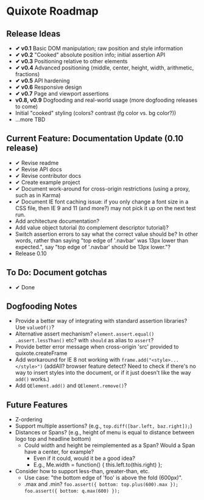 # Quixote Roadmap

## Release Ideas

* **✔ v0.1** Basic DOM manipulation; raw position and style information
* **✔ v0.2** "Cooked" absolute position info; initial assertion API
* **✔ v0.3** Positioning relative to other elements
* **✔ v0.4** Advanced positioning (middle, center, height, width, arithmetic, fractions)
* **✔ v0.5** API hardening
* **✔ v0.6** Responsive design
* **✔ v0.7** Page and viewport assertions
* **v0.8, v0.9** Dogfooding and real-world usage (more dogfooding releases to come)
* Initial "cooked" styling (colors? contrast (fg color vs. bg color?))
* ...more TBD


## Current Feature: Documentation Update (0.10 release)

* ✔ Revise readme
* ✔ Revise API docs
* ✔ Revise contributor docs
* ✔ Create example project
* ✔ Document work-around for cross-origin restrictions (using a proxy, such as in Karma)
* ✔ Document IE font caching issue: if you only change a font size in a CSS file, then IE 9 and 11 (and more?) may not pick it up on the next test run.
* Add architecture documentation?
* Add value object tutorial (to complement descriptor tutorial)?
* Switch assertion errors to say what the correct value should be? In other words, rather than saying "top edge of '.navbar' was 13px lower than expected.", say "top edge of '.navbar' should be 13px lower."?
* Release 0.10


## To Do: Document gotchas
* ✔ Done 


## Dogfooding Notes

* Provide a better way of integrating with standard assertion libraries? Use `valueOf()`?
* Alternative assert mechanism? `element.assert.equal()` `.assert.lessThan()` etc? with `should` as alias to `assert`?
* Provide better error message when cross-origin 'src' provided to quixote.createFrame
* Add workaround for IE 8 not working with `frame.add("<style>...</style>")` (addAll? browser feature detect? Need to check if there's no way to insert styles into the document, or if it just doesn't like the way `add()` works.)  
* Add `QElement.add()` and `QElement.remove()`?


## Future Features

* Z-ordering
* Support multiple assertions? (e.g., `top.diff([bar.left, baz.right]);`)
* Distances or Spans? (e.g., height of menu is equal to distance between logo top and headline bottom)
  * Could width and height be reimplemented as a Span? Would a Span have a center, for example?
    * Even if it could, would it be a good idea?
    * E.g., Me.width = function() { this.left.to(this.right) };
* Consider how to support less-than, greater-than, etc.
  * Use case: "the bottom edge of 'foo' is above the fold (600px)".
  * .max and .min?  `foo.assert({ bottom: top.plus(600).max });`   `foo.assert({ bottom: q.max(600) });`

